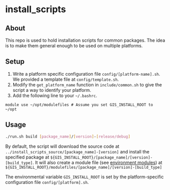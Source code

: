 # install_scripts

## About
This repo is used to hold installation scripts for common packages.
The idea is to make them general enough to be used on multiple platforms.

## Setup
1. Write a platform specific configuration file `config/[platform-name].sh`.
   We provided a template file at `config/template.sh`.
2. Modify the `get_platform_name` function in `include/common.sh` 
   to give the script a way to identify your platform.
3. Add the following line to your `~/.bashrc`.
```
module use ~/opt/modulefiles # Assume you set GIS_INSTALL_ROOT to ~/opt
```

## Usage
```bash
./run.sh build [package_name]/[version]-[release/debug]
```
By default, the script will download the source code at
`../install_scripts_source/[package_name]-[version]`
and install the specified package at 
`${GIS_INSTALL_ROOT}/[package_name]/[version]-[build_type]`.
It will also create a module file (see 
<a href=https://modules.sourceforge.net/>environment modules</a>)
at `${GIS_INSTALL_ROOT}/modulefiles/[package_name]/[version]-[build_type]`

The environmental variable `GIS_INSTALL_ROOT` is set by the platform-specific
configuration file `config/[platform].sh`.